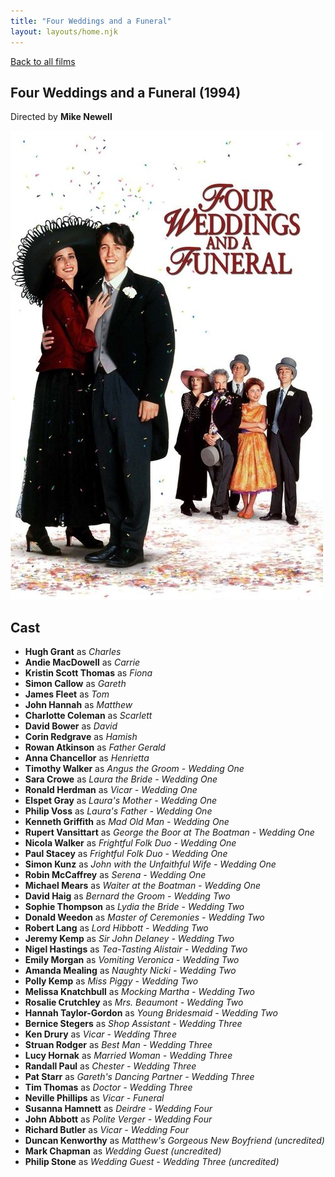 ```yaml
---
title: "Four Weddings and a Funeral"
layout: layouts/home.njk
---
```


<a href="../">Back to all films</a>

<article class="film">
  <h1>Four Weddings and a Funeral (1994)</h1>

  <p class="director">
    Directed by <strong>Mike Newell</strong>
  </p>

  <img src="../films/posters/four-weddings-and-a-funeral.jpg" alt="">

  <h2>
    Cast
  </h2>
  <ul>
    <li><strong>Hugh Grant</strong> as <em>Charles</em></li>
<li><strong>Andie MacDowell</strong> as <em>Carrie</em></li>
<li><strong>Kristin Scott Thomas</strong> as <em>Fiona</em></li>
<li><strong>Simon Callow</strong> as <em>Gareth</em></li>
<li><strong>James Fleet</strong> as <em>Tom</em></li>
<li><strong>John Hannah</strong> as <em>Matthew</em></li>
<li><strong>Charlotte Coleman</strong> as <em>Scarlett</em></li>
<li><strong>David Bower</strong> as <em>David</em></li>
<li><strong>Corin Redgrave</strong> as <em>Hamish</em></li>
<li><strong>Rowan Atkinson</strong> as <em>Father Gerald</em></li>
<li><strong>Anna Chancellor</strong> as <em>Henrietta</em></li>
<li><strong>Timothy Walker</strong> as <em>Angus the Groom - Wedding One</em></li>
<li><strong>Sara Crowe</strong> as <em>Laura the Bride - Wedding One</em></li>
<li><strong>Ronald Herdman</strong> as <em>Vicar - Wedding One</em></li>
<li><strong>Elspet Gray</strong> as <em>Laura's Mother - Wedding One</em></li>
<li><strong>Philip Voss</strong> as <em>Laura's Father - Wedding One</em></li>
<li><strong>Kenneth Griffith</strong> as <em>Mad Old Man - Wedding One</em></li>
<li><strong>Rupert Vansittart</strong> as <em>George the Boor at The Boatman - Wedding One</em></li>
<li><strong>Nicola Walker</strong> as <em>Frightful Folk Duo - Wedding One</em></li>
<li><strong>Paul Stacey</strong> as <em>Frightful Folk Duo - Wedding One</em></li>
<li><strong>Simon Kunz</strong> as <em>John  with the Unfaithful Wife - Wedding One</em></li>
<li><strong>Robin McCaffrey</strong> as <em>Serena - Wedding One</em></li>
<li><strong>Michael Mears</strong> as <em>Waiter at the Boatman - Wedding One</em></li>
<li><strong>David Haig</strong> as <em>Bernard the Groom - Wedding Two</em></li>
<li><strong>Sophie Thompson</strong> as <em>Lydia the Bride - Wedding Two</em></li>
<li><strong>Donald Weedon</strong> as <em>Master of Ceremonies - Wedding Two</em></li>
<li><strong>Robert Lang</strong> as <em>Lord Hibbott - Wedding Two</em></li>
<li><strong>Jeremy Kemp</strong> as <em>Sir John Delaney - Wedding Two</em></li>
<li><strong>Nigel Hastings</strong> as <em>Tea-Tasting Alistair - Wedding Two</em></li>
<li><strong>Emily Morgan</strong> as <em>Vomiting Veronica - Wedding Two</em></li>
<li><strong>Amanda Mealing</strong> as <em>Naughty Nicki - Wedding Two</em></li>
<li><strong>Polly Kemp</strong> as <em>Miss Piggy - Wedding Two</em></li>
<li><strong>Melissa Knatchbull</strong> as <em>Mocking Martha - Wedding Two</em></li>
<li><strong>Rosalie Crutchley</strong> as <em>Mrs. Beaumont - Wedding Two</em></li>
<li><strong>Hannah Taylor-Gordon</strong> as <em>Young Bridesmaid - Wedding Two</em></li>
<li><strong>Bernice Stegers</strong> as <em>Shop Assistant - Wedding Three</em></li>
<li><strong>Ken Drury</strong> as <em>Vicar - Wedding Three</em></li>
<li><strong>Struan Rodger</strong> as <em>Best Man - Wedding Three</em></li>
<li><strong>Lucy Hornak</strong> as <em>Married Woman - Wedding Three</em></li>
<li><strong>Randall Paul</strong> as <em>Chester  - Wedding Three</em></li>
<li><strong>Pat Starr</strong> as <em>Gareth's Dancing Partner  - Wedding Three</em></li>
<li><strong>Tim Thomas</strong> as <em>Doctor  - Wedding Three</em></li>
<li><strong>Neville Phillips</strong> as <em>Vicar - Funeral</em></li>
<li><strong>Susanna Hamnett</strong> as <em>Deirdre - Wedding Four</em></li>
<li><strong>John Abbott</strong> as <em>Polite Verger - Wedding Four</em></li>
<li><strong>Richard Butler</strong> as <em>Vicar - Wedding Four</em></li>
<li><strong>Duncan Kenworthy</strong> as <em>Matthew's Gorgeous New Boyfriend (uncredited)</em></li>
<li><strong>Mark Chapman</strong> as <em>Wedding Guest (uncredited)</em></li>
<li><strong>Philip Stone</strong> as <em>Wedding Guest - Wedding Three (uncredited)</em></li>
  </ul>
</article>
